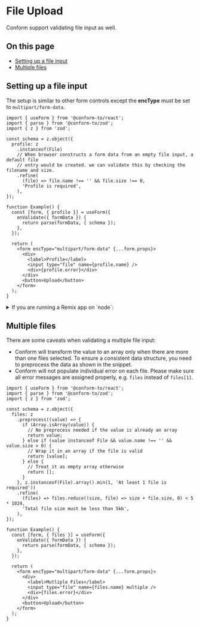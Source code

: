# File Upload

Conform support validating file input as well.

<!-- aside -->

## On this page

- [Setting up a file input](#setting-up-a-file-input)
- [Multiple files](#multiple-files)

<!-- /aside -->

## Setting up a file input

The setup is similar to other form controls except the **encType** must be set to `multipart/form-data`.

```tsx
import { useForm } from '@conform-to/react';
import { parse } from '@conform-to/zod';
import { z } from 'zod';

const schema = z.object({
  profile: z
    .instanceof(File)
    // When browser constructs a form data from an empty file input, a default file
    // entry would be created. we can validate this by checking the filename and size.
    .refine(
      (file) => file.name !== '' && file.size !== 0,
      'Profile is required',
    ),
});

function Example() {
  const [form, { profile }] = useForm({
    onValidate({ formData }) {
      return parse(formData, { schema });
    },
  });

  return (
    <form encType="multipart/form-data" {...form.props}>
      <div>
        <label>Profile</label>
        <input type="file" name={profile.name} />
        <div>{profile.error}</div>
      </div>
      <button>Upload</button>
    </form>
  );
}
```

<details>
<summary>If you are running a Remix app on `node`:</summary>

Currently, there is a [bug](https://github.com/remix-run/web-std-io/pull/28) on **@remix-run/web-fetch** which treats the default file entry as an empty string. If you want to share the same validation across client and server, you can preprocess it with zod like below:

```tsx
const schema = z.object({
  file: z.preprocess(
    // Transform the empty string to a default file entry
    (value) => (value === '' ? new File([], '') : value),
    z
      .instanceof(File)
      .refine(
        (file) => file.name !== '' && file.size !== 0,
        'File is required',
      ),
  ),
});
```

</details>

## Multiple files

There are some caveats when validating a multiple file input:

- Conform will transform the value to an array only when there are more than one files selected. To ensure a consistent data structure, you need to preprocess the data as shown in the snippet.
- Conform will not populate individual error on each file. Please make sure all error messages are assigned properly, e.g. `files` instead of `files[1]`.

```tsx
import { useForm } from '@conform-to/react';
import { parse } from '@conform-to/zod';
import { z } from 'zod';

const schema = z.object({
  files: z
    .preprocess((value) => {
      if (Array.isArray(value)) {
        // No preprocess needed if the value is already an array
        return value;
      } else if (value instanceof File && value.name !== '' && value.size > 0) {
        // Wrap it in an array if the file is valid
        return [value];
      } else {
        // Treat it as empty array otherwise
        return [];
      }
    }, z.instanceof(File).array().min(1, 'At least 1 file is required'))
    .refine(
      (files) => files.reduce((size, file) => size + file.size, 0) < 5 * 1024,
      'Total file size must be less than 5kb',
    ),
});

function Example() {
  const [form, { files }] = useForm({
    onValidate({ formData }) {
      return parse(formData, { schema });
    },
  });

  return (
    <form encType="multipart/form-data" {...form.props}>
      <div>
        <label>Mutliple Files</label>
        <input type="file" name={files.name} multiple />
        <div>{files.error}</div>
      </div>
      <button>Upload</button>
    </form>
  );
}
```

